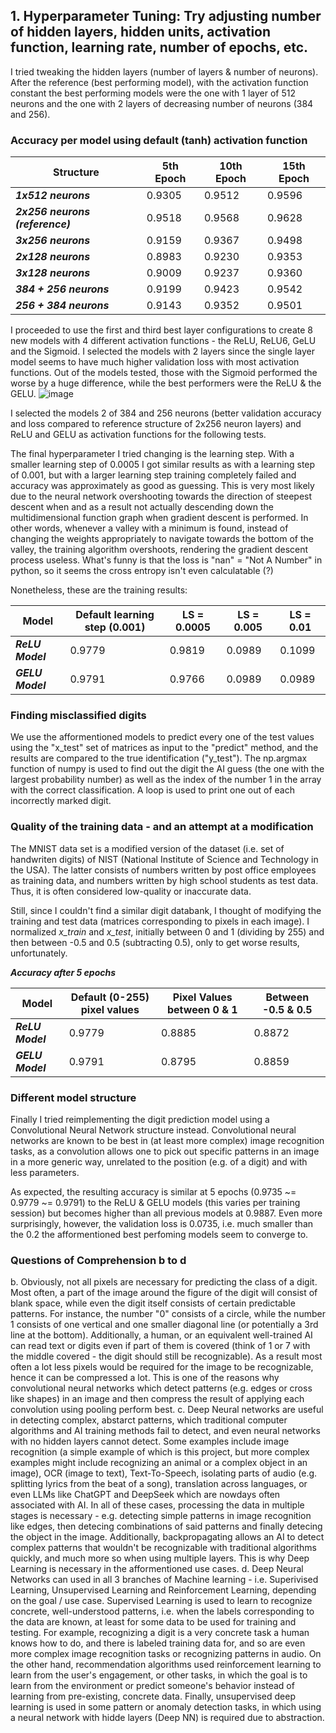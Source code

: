 ## 1. Hyperparameter Tuning: Try adjusting number of hidden layers, hidden units, activation function, learning rate, number of epochs, etc.

I tried tweaking the hidden layers (number of layers & number of neurons). After the reference (best performing model), with the activation function constant the best performing models were the one with 1 layer of 512 neurons and the one with 2 layers of decreasing number of neurons (384 and 256).

### Accuracy per model using default (tanh) activation function
| Structure | 5th Epoch | 10th Epoch | 15th Epoch |
| --- | --- | --- | --- |
| ***1x512 neurons*** | 0.9305 | 0.9512 | 0.9596 |
| ***2x256 neurons (reference)*** | 0.9518 | 0.9568 | 0.9628 |
| ***3x256 neurons*** | 0.9159 | 0.9367 | 0.9498 |
| ***2x128 neurons*** | 0.8983 | 0.9230 | 0.9353 |
| ***3x128 neurons*** | 0.9009 | 0.9237 | 0.9360 |
| ***384 + 256 neurons*** | 0.9199 | 0.9423 | 0.9542 |
| ***256 + 384 neurons*** | 0.9143 | 0.9352 | 0.9501 |

I proceeded to use the first and third best layer configurations to create 8 new models with 4 different activation functions - the ReLU, ReLU6, GeLU and the Sigmoid. I selected the models with 2 layers since the single layer model seems to have much higher validation loss with most activation functions. Out of the models tested, those with the Sigmoid performed the worse by a huge difference, while the best performers were the ReLU & the GELU.
![image](https://github.com/user-attachments/assets/c207eff6-a1a3-4ec9-8d06-37eb88948d18)

I selected the models 2 of 384 and 256 neurons (better validation accuracy and loss compared to reference structure of 2x256 neuron layers) and ReLU and GELU as activation functions for the following tests.

The final hyperparameter I tried changing is the learning step. With a smaller learning step of 0.0005 I got similar results as with a learning step of 0.001, but with a larger learning step training completely failed and accuracy was approximately as good as guessing. This is very most likely due to the neural network overshooting towards the direction of steepest descent when and as a result not actually descending down the multidimensional function graph when gradient descent is performed. In other words, whenever a valley with a minimum is found, instead of changing the weights appropriately to navigate towards the bottom of the valley, the training algorithm overshoots, rendering the gradient descent process useless. What's funny is that the loss is "nan" = "Not A Number" in python, so it seems the cross entropy isn't even calculatable (?)

Nonetheless, these are the training results:

| Model | Default learning step (0.001) | LS = 0.0005 | LS = 0.005 | LS = 0.01 |
| --- | --- | --- | --- | --- |
| ***ReLU Model*** | 0.9779 | 0.9819 | 0.0989 | 0.1099 |
| ***GELU Model*** | 0.9791 | 0.9766 | 0.0989 | 0.0989 |

### Finding misclassified digits

We use the afformentioned models to predict every one of the test values using the "x_test" set of matrices as input to the "predict" method, and the results are compared to the true identification ("y_test"). The np.argmax function of numpy is used to find out the digit the AI guess (the one with the largest probability number) as well as the index of the number 1 in the array with the correct classification. A loop is used to print one out of each incorrectly marked digit.

### Quality of the training data - and an attempt at a modification

The MNIST data set is a modified version of the dataset (i.e. set of handwriten digits) of NIST (National Institute of Science and Technology in the USA). The latter consists of numbers written by post office employees as training data, and numbers written by high school students as test data. Thus, it is often considered low-quality or inaccurate data.

Still, since I couldn't find a similar digit databank, I thought of modifying the training and test data (matrices corresponding to pixels in each image). I normalized *x_train* and *x_test*, initially between 0 and 1 (dividing by 255) and then between -0.5 and 0.5 (subtracting 0.5), only to get worse results, unfortunately.

***Accuracy after 5 epochs***

| Model | Default (0-255) pixel values | Pixel Values between 0 & 1 | Between -0.5 & 0.5 |
| --- | --- | --- | --- |
| ***ReLU Model*** | 0.9779 | 0.8885 | 0.8872 |
| ***GELU Model*** | 0.9791 | 0.8795 | 0.8859 |

### Different model structure

Finally I tried reimplementing the digit prediction model using a Convolutional Neural Network structure instead. Convolutional neural networks are known to be best in (at least more complex) image recognition tasks, as a convolution allows one to pick out specific patterns in an image in a more generic way, unrelated to the position (e.g. of a digit) and with less parameters.

As expected, the resulting accuracy is similar at 5 epochs (0.9735 ~= 0.9779 ~= 0.9791) to the ReLU & GELU models (this varies per training session) but becomes higher than all previous models at 0.9887. Even more surprisingly, however, the validation loss is 0.0735, i.e. much smaller than the 0.2 the afformentioned best perfoming models seem to converge to.

### Questions of Comprehension b to d

b. Obviously, not all pixels are necessary for predicting the class of a digit. Most often, a part of the image around the figure of the digit will consist of blank space, while even the digit itself consists of certain predictable patterns. For instance, the number "0" consists of a circle, while the number 1 consists of one vertical and one smaller diagonal line (or potentially a 3rd line at the bottom). Additionally, a human, or an equivalent well-trained AI can read text or digits even if part of them is covered (think of 1 or 7 with the middle covered - the digit should still be recognizable). As a result most often a lot less pixels would be required for the image to be recognizable, hence it can be compressed a lot. This is one of the reasons why convolutional neural networks which detect patterns (e.g. edges or cross like shapes) in an image and then compress the result of applying each convolution using pooling perform best.
c. Deep Neural networks are useful in detecting complex, abstarct patterns, which traditional computer algorithms and AI training methods fail to detect, and even neural networks with no hidden layers cannot detect. Some examples include image recognition (a simple example of which is this project, but more complex examples might include recognizing an animal or a complex object in an image), OCR (image to text), Text-To-Speech, isolating parts of audio (e.g. splitting lyrics from the beat of a song), translation across languages, or even LLMs like ChatGPT and DeepSeek which are nowdays often associated with AI. In all of these cases, processing the data in multiple stages is necessary - e.g. detecting simple patterns in image recognition like edges, then detecing combinations of said patterns and finally detecing the object in the image. Additionally, backpropagating allows an AI to detect complex patterns that wouldn't be recognizable with traditional algorithms quickly, and much more so when using multiple layers. This is why Deep Learning is necessary in the afformentioned use cases.
d. Deep Neural Networks can used in all 3 branches of Machine learning - i.e. Superivised Learning, Unsupervised Learning and Reinforcement Learning, depending on the goal / use case. Supervised Learning is used to learn to recognize concrete, well-understood patterns, i.e. when the labels corresponding to the data are known, at least for some data to be used for training and testing. For example, recognizing a digit is a very concrete task a human knows how to do, and there is labeled training data for, and so are even more complex image recognition tasks or recognizing patterns in audio. On the other hand, recommendation algorithms used reinforcement learning to learn from the user's engagement, or other tasks, in which the goal is to learn from the environment or predict someone's behavior instead of learning from pre-existing, concrete data. Finally, unsupervised deep learning is used in some pattern or anomaly detection tasks, in which using a neural network with hidde layers (Deep NN) is required due to abstraction.
